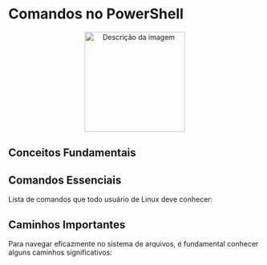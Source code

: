 # Comandos no PowerShell
<p align="center">
  <img src="https://github.com/hramoz99/powershell/assets/78046279/fd888a95-6138-4021-8302-0ff2a83c7162" width="200" alt="Descrição da imagem">
</p>


## Conceitos Fundamentais


## Comandos Essenciais
Lista de comandos que todo usuário de Linux deve conhecer:


## Caminhos Importantes
Para navegar eficazmente no sistema de arquivos, é fundamental conhecer alguns caminhos significativos:

